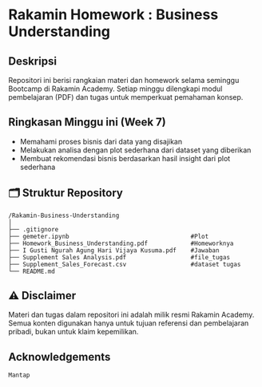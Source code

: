 # Rakamin Homework : Business Understanding

## Deskripsi

Repositori ini berisi rangkaian materi dan homework selama seminggu Bootcamp di Rakamin Academy. Setiap minggu dilengkapi modul pembelajaran (PDF) dan tugas untuk memperkuat pemahaman konsep.

## Ringkasan Minggu ini (Week 7)
- Memahami proses bisnis dari data yang disajikan
- Melakukan analisa dengan plot sederhana dari dataset yang diberikan
- Membuat rekomendasi bisnis berdasarkan hasil insight dari plot sederhana

## 🗂️ Struktur Repository

```
/Rakamin-Business-Understanding
│
├── .gitignore
├── gemeter.ipynb                                  #Plot
├── Homework_Business_Understanding.pdf            #Homeworknya
├── I Gusti Ngurah Agung Hari Vijaya Kusuma.pdf    #Jawaban
├── Supplement Sales Analysis.pdf                  #file_tugas
├── Supplement_Sales_Forecast.csv                  #dataset tugas
└── README.md
```
## ⚠️ Disclaimer

Materi dan tugas dalam repositori ini adalah milik resmi Rakamin Academy. Semua konten digunakan hanya untuk tujuan referensi dan pembelajaran pribadi, bukan untuk klaim kepemilikan.


## Acknowledgements

```
Mantap
```

